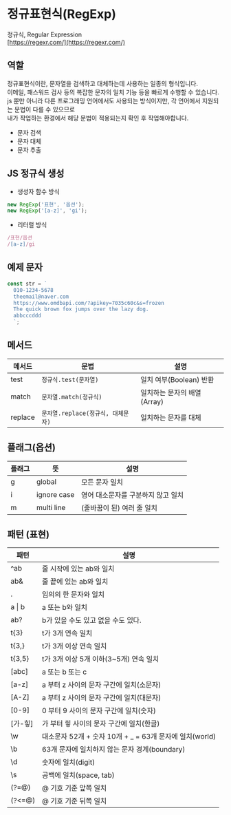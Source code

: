 # 정규표현식(RegExp)

정규식, Regular Expression  
[https://regexr.com/](https://regexr.com/)

## 역할

정규표현식이란, 문자열을 검색하고 대체하는데 사용하는 일종의 형식입니다.  
이메일, 패스워드 검사 등의 복잡한 문자의 일치 기능 등을 빠르게 수행할 수 있습니다.  
js 뿐만 아니라 다른 프로그래밍 언어에서도 사용되는 방식이지만, 각 언어에서 지원되는 문법이 다를 수 있으므로  
내가 작업하는 환경에서 해당 문법이 적용되는지 확인 후 작업해야합니다.

- 문자 검색
- 문자 대체
- 문자 추출

## JS 정규식 생성

- 생성자 함수 방식

```js
new RegExp('표현', '옵션');
new RegExp('[a-z]', 'gi');
```

- 리터럴 방식

```js
/표현/옵션
/[a-z]/gi
```

## 예제 문자

```js
const str = `
  010-1234-5678
  theemail@naver.com
  https://www.omdbapi.com/?apikey=7035c60c&s=frozen
  The quick brown fox jumps over the lazy dog.
  abbcccddd
  `;
```

## 메서드

| 메서드  | 문법                               | 설명                        |
| ------- | ---------------------------------- | --------------------------- |
| test    | `정규식.test(문자열)`              | 일치 여부(Boolean) 반환     |
| match   | `문자열.match(정규식)`             | 일치하는 문자의 배열(Array) |
| replace | `문자열.replace(정규식, 대체문자)` | 일치하는 문자를 대체        |

## 플래그(옵션)

| 플래그 | 뜻          | 설명                               |
| ------ | ----------- | ---------------------------------- |
| g      | global      | 모든 문자 일치                     |
| i      | ignore case | 영어 대소문자를 구분하지 않고 일치 |
| m      | multi line  | (줄바꿈이 된) 여러 줄 일치         |

## 패턴 (표현)

| 패턴         | 설명                                                     |
| ------------ | -------------------------------------------------------- |
| ^ab          | 줄 시작에 있는 ab와 일치                                 |
| ab&          | 줄 끝에 있는 ab와 일치                                   |
| .            | 임의의 한 문자와 일치                                    |
| a &verbar; b | a 또는 b와 일치                                          |
| ab?          | b가 있을 수도 있고 없을 수도 있다.                       |
| t{3}         | t가 3개 연속 일치                                        |
| t{3,}        | t가 3개 이상 연속 일치                                   |
| t{3,5}       | t가 3개 이상 5개 이하(3~5개) 연속 일치                   |
| [abc]        | a 또는 b 또는 c                                          |
| [a-z]        | a 부터 z 사이의 문자 구간에 일치(소문자)                 |
| [A-Z]        | a 부터 z 사이의 문자 구간에 일치(대문자)                 |
| [0-9]        | 0 부터 9 사이의 문자 구간에 일치(숫자)                   |
| [가-힣]      | 가 부터 힣 사이의 문자 구간에 일치(한글)                 |
| \w           | 대소문자 52개 + 숫자 10개 + \_ = 63개 문자에 일치(world) |
| \b           | 63개 문자에 일치하지 않는 문자 경계(boundary)            |
| \d           | 숫자에 일치(digit)                                       |
| \s           | 공백에 일치(space, tab)                                  |
| (?=@)        | @ 기호 기준 앞쪽 일치                                    |
| (?<=@)       | @ 기호 기준 뒤쪽 일치                                    |

